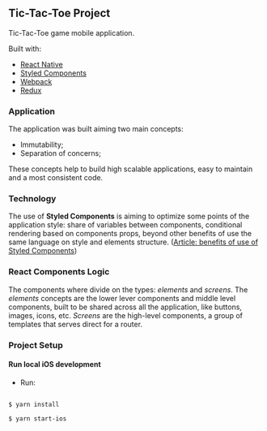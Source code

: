 ## Tic-Tac-Toe Project

Tic-Tac-Toe game mobile application.

Built with:

- [React Native](https://github.com/facebook/react-native)
- [Styled Components](https://www.styled-components.com/docs/api#styling-components)
- [Webpack](https://webpack.js.org/)
- [Redux](https://redux.js.org/)

### Application

The application was built aiming two main concepts:

- Immutability;
- Separation of concerns;

These concepts help to build high scalable applications, easy to maintain and a most consistent code.

### Technology

The use of **Styled Components** is aiming to optimize some points of the application style: share of variables between components, conditional rendering based on components props, beyond other benefits of use the same language on style and elements structure. ([Article: benefits of use of Styled Components](<[https://medium.com/building-crowdriff/styled-components-to-use-or-not-to-use-a6bb4a7ffc21](https://medium.com/building-crowdriff/styled-components-to-use-or-not-to-use-a6bb4a7ffc21)>))

### React Components Logic

The components where divide on the types: _elements_ and _screens_.
The _elements_ concepts are the lower lever components and middle level components, built to be shared across all the application, like buttons, images, icons, etc.
_Screens_ are the high-level components, a group of templates that serves direct for a router.

### Project Setup

#### Run local iOS development

- Run:

```

$ yarn install

$ yarn start-ios

```
